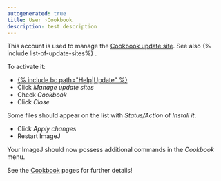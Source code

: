 ```yaml
---
autogenerated: true
title: User ›Cookbook
description: test description
---
```


This account is used to manage the [Cookbook update site](http://sites.imagej.net/Cookbook/). See also {% include list-of-update-sites%}
.

To activate it:

-   [{% include bc path="Help|Update" %}](/update-sites)
-   Click *Manage update sites*
-   Check *Cookbook*
-   Click *Close*

Some files should appear on the list with *Status/Action* of *Install it*.

-   Click *Apply changes*
-   Restart ImageJ

Your ImageJ should now possess additional commands in the *Cookbook* menu.

See the [Cookbook](/cookbook) pages for further details!

